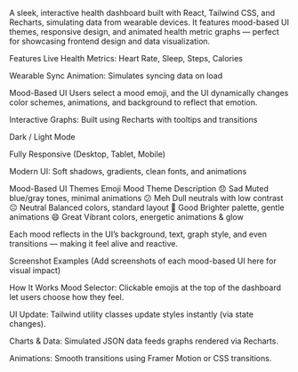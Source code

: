 A sleek, interactive health dashboard built with React, Tailwind CSS, and Recharts, simulating data from wearable devices. It features mood-based UI themes, responsive design, and animated health metric graphs — perfect for showcasing frontend design and data visualization.

 Features
 Live Health Metrics: Heart Rate, Sleep, Steps, Calories

 Wearable Sync Animation: Simulates syncing data on load

 Mood-Based UI
Users select a mood emoji, and the UI dynamically changes color schemes, animations, and background to reflect that emotion.

 Interactive Graphs: Built using Recharts with tooltips and transitions

 Dark / Light Mode

 Fully Responsive (Desktop, Tablet, Mobile)

 Modern UI: Soft shadows, gradients, clean fonts, and animations

 Mood-Based UI Themes
Emoji	Mood	Theme Description
😞	Sad	Muted blue/gray tones, minimal animations
😕	Meh	Dull neutrals with low contrast
😐	Neutral	Balanced colors, standard layout
🙂	Good	Brighter palette, gentle animations
😄	Great	Vibrant colors, energetic animations & glow

Each mood reflects in the UI’s background, text, graph style, and even transitions — making it feel alive and reactive.

 Screenshot Examples
(Add screenshots of each mood-based UI here for visual impact)

 How It Works
Mood Selector: Clickable emojis at the top of the dashboard let users choose how they feel.

UI Update: Tailwind utility classes update styles instantly (via state changes).

Charts & Data: Simulated JSON data feeds graphs rendered via Recharts.

Animations: Smooth transitions using Framer Motion or CSS transitions.
